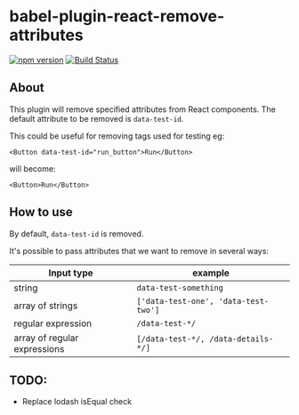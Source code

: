 # babel-plugin-react-remove-attributes

[![npm version](https://badge.fury.io/js/babel-plugin-react-remove-attributes.svg)](https://badge.fury.io/js/babel-plugin-react-remove-attributes)
[![Build Status](https://travis-ci.org/tfiechowski/babel-plugin-react-remove-attributes.svg?branch=master)](https://travis-ci.org/tfiechowski/babel-plugin-react-remove-attributes)

## About

This plugin will remove specified attributes from React components. The default attribute to be removed is `data-test-id`.



This could be useful for removing tags used for testing eg:

```
<Button data-test-id="run_button">Run</Button>
```

will become:

```
<Button>Run</Button>
```

## How to use

By default, `data-test-id` is removed.

It's possible to pass attributes that we want to remove in several ways:

| Input type | example |
|---|---|
| string | `data-test-something` |
| array of strings | `['data-test-one', 'data-test-two']` |
| regular expression | `/data-test-*/` |
| array of regular expressions | `[/data-test-*/, /data-details-*/]` |

## TODO:
 - Replace lodash isEqual check
